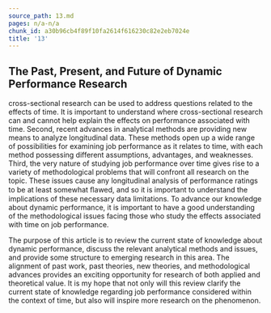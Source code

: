 ```yaml
---
source_path: 13.md
pages: n/a-n/a
chunk_id: a30b96cb4f89f10fa2614f616230c82e2eb7024e
title: '13'
---
```

## The Past, Present, and Future of Dynamic Performance Research

cross-sectional research can be used to address questions related to the effects of time. It is important to understand where cross-sectional research can and cannot help explain the effects on performance associated with time. Second, recent advances in analytical methods are providing new means to analyze longitudinal data. These methods open up a wide range of possibilities for examining job performance as it relates to time, with each method possessing different assumptions, advantages, and weaknesses. Third, the very nature of studying job performance over time gives rise to a variety of methodological problems that will confront all research on the topic. These issues cause any longitudinal analysis of performance ratings to be at least somewhat ﬂawed, and so it is important to understand the implications of these necessary data limitations. To advance our knowledge about dynamic performance, it is important to have a good understanding of the methodological issues facing those who study the effects associated with time on job performance.

The purpose of this article is to review the current state of knowledge about dynamic performance, discuss the relevant analytical methods and issues, and provide some structure to emerging research in this area. The alignment of past work, past theories, new theories, and methodological advances provides an exciting opportunity for research of both applied and theoretical value. It is my hope that not only will this review clarify the current state of knowledge regarding job performance considered within the context of time, but also will inspire more research on the phenomenon.
